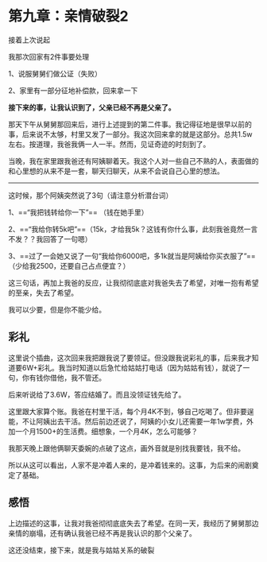 # 第九章：亲情破裂2
接着上次说起

我那次回家有2件事要处理

1、说服舅舅们做公证（失败）

2、家里有一部分征地补偿款，回来拿一下


**接下来的事，让我认识到了，父亲已经不再是父亲了。**

那天下午从舅舅那回来后，进行上述提到的第二件事。我记得征地是很早以前的事，后来说不太够，村里又发了一部分。我这次回来拿的就是这部分。总共1.5w左右。按道理，我爸我俩一人一半。然而，见证奇迹的时刻到了。

当晚，我在家里跟我爸还有阿姨聊着天。我这个人对一些自己不熟的人，表面做的和心里想的从来不是一套，聊天归聊天，从来不会说自己心里的想法。

---
这时候，那个阿姨突然说了3句（请注意分析潜台词）

1、==“我把钱转给你一下”== （钱在她手里）

2、==“我给你转5k吧”==（15k，才给我5k？这钱有你什么事，此刻我爸竟然一言不发？？我回答了一句嗯）

3、==过了一会她又说了一句“我给你6000吧，多1k就当是阿姨给你买衣服了”==（少给我2500，还要自己占点便宜？）

这三句话，再加上我爸的反应，让我彻彻底底对我爸失去了希望，对唯一抱有希望的至亲，失去了希望。

我可以少要，但是你不能少给。

## 彩礼

这里说个插曲，这次回来我把跟我说了要领证。但没跟我说彩礼的事，后来我才知道要6W+彩礼。我当时知道以后急忙给姑姑打电话（因为姑姑有钱），就说了一句，你有钱你借他，我不管还。

后来听说给了3.6W，答应结婚了。而且没领证钱先给了。

这里跟大家算个账。我爸在村里干活，每个月4K不到，够自己吃喝了。但非要逞能，不让阿姨出去干活。然后前边还说了，阿姨的小女儿还需要一年1w学费，外加一个月1500+的生活费。细想象，一个月4K，怎么可能够？

我那天晚上跟他俩聊天委婉的点破了这点，画外音就是别找我要钱，我不给。

所以从这可以看出，人家不是冲着人来的，是冲着钱来的。这事，为后来的闹剧奠定了基础。

## 感悟
上边描述的这事，让我对我爸彻彻底底失去了希望。在同一天，我经历了舅舅那边亲情的崩塌，还有确认我爸已经不再是我认识的那个父亲了。

这还没结束，接下来，就是我与姑姑关系的破裂


